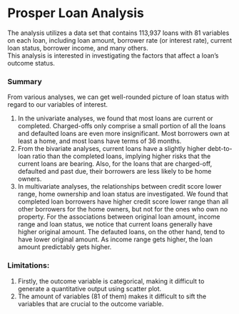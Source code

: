 # Prosper Loan Analysis  
The analysis utilizes a data set that contains 113,937 loans with 81 variables on each loan, including loan amount, borrower rate (or interest rate), current loan status, borrower income, and many others.    
This analysis is interested in investigating the factors that affect a loan’s outcome status.
    
### Summary
From various analyses, we can get well-rounded picture of loan status with regard to our variables of interest.  
1. In the univariate analyses, we found that most loans are current or completed. Charged-offs only comprise a small portion of all the loans and defaulted loans are even more insignificant. Most borrowers own at least a home, and most loans have terms of 36 months.  
2. From the bivariate analyses, current loans have a slightly higher debt-to-loan ratio than the completed loans, implying higher risks that the current loans are bearing. Also, for the loans that are charged-off, defaulted and past due, their borrowers are less likely to be home owners.  
3. In multivariate analyses, the relationships between credit score lower range, home ownership and loan status are investigated. We found that completed loan borrowers have higher credit score lower range than all other borrowers for the home owners, but not for the ones who own no property. For the associations between original loan amount, income range and loan status, we notice that current loans generally have higher original amount. The defauted loans, on the other hand, tend to have lower original amount. As income range gets higher, the loan amount predictably gets higher.
    
### Limitations:  
1. Firstly, the outcome variable is categorical, making it difficult to generate a quantitative output using scatter plot.
2. The amount of variables (81 of them) makes it difficult to sift the variables that are crucial to the outcome variable.